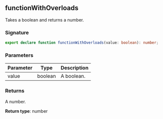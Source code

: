 ## functionWithOverloads

Takes a boolean and returns a number.

<h3 id="functionwithoverloads_2-signature">Signature</h3>

```typescript
export declare function functionWithOverloads(value: boolean): number;
```

<h3 id="functionwithoverloads_2-parameters">Parameters</h3>

| Parameter | Type | Description |
| - | - | - |
| value | boolean | A boolean. |

<h3 id="functionwithoverloads_2-returns">Returns</h3>

A number.

**Return type**: number
